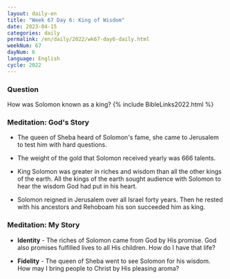 ```yaml
---
layout: daily-en
title: "Week 67 Day 6: King of Wisdom"
date: 2023-04-15
categories: daily
permalink: /en/daily/2022/wk67-day6-daily.html
weekNum: 67
dayNum: 6
language: English
cycle: 2022
---
```


### Question     
How was Solomon known as a king?
{% include BibleLinks2022.html %}

### Meditation: God's Story   
+ The queen of Sheba heard of Solomon's fame, she came to Jerusalem to test him with hard questions. 

+ The weight of the gold that Solomon received yearly was 666 talents. 

+ King Solomon was greater in riches and wisdom than all the other kings of the earth. All the kings of the earth sought audience with Solomon to hear the wisdom God had put in his heart. 

+ Solomon reigned in Jerusalem over all Israel forty years. Then he rested with his ancestors and Rehoboam his son succeeded him as king. 

### Meditation: My Story   
+ **Identity** - The riches of Solomon came from God by His promise. God also promises fulfilled lives to all His children. How do I have that life? 

+ **Fidelity** - The queen of Sheba went to see Solomon for his wisdom. How may I bring people to Christ by His pleasing aroma? 
